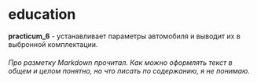 # education
__practicum_6__ - устанавливает параметры автомобиля и выводит их в выбронной комплектации. 
###### Про разметку Markdown прочитал. Как можно оформлять текст в общем и целом понятно, но что писать по содержанию, я не понимаю. 

